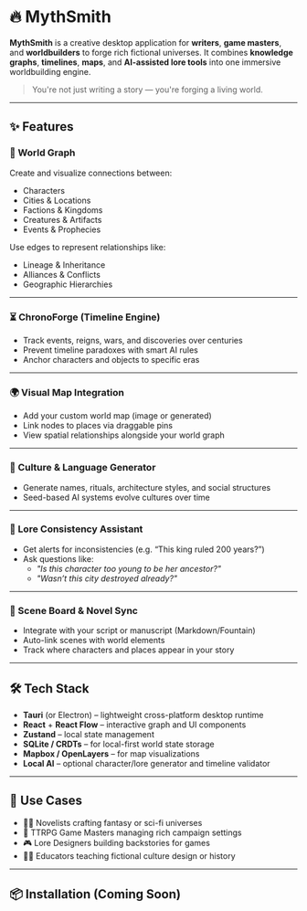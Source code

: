 # 🔥 MythSmith

**MythSmith** is a creative desktop application for **writers**, **game masters**, and **worldbuilders** to forge rich fictional universes. It combines **knowledge graphs**, **timelines**, **maps**, and **AI-assisted lore tools** into one immersive worldbuilding engine.

> You're not just writing a story — you're forging a living world.

---

## ✨ Features

### 🧠 World Graph
Create and visualize connections between:
- Characters
- Cities & Locations
- Factions & Kingdoms
- Creatures & Artifacts
- Events & Prophecies

Use edges to represent relationships like:
- Lineage & Inheritance  
- Alliances & Conflicts  
- Geographic Hierarchies

---

### ⏳ ChronoForge (Timeline Engine)
- Track events, reigns, wars, and discoveries over centuries
- Prevent timeline paradoxes with smart AI rules
- Anchor characters and objects to specific eras

---

### 🌍 Visual Map Integration
- Add your custom world map (image or generated)
- Link nodes to places via draggable pins
- View spatial relationships alongside your world graph

---

### 🧬 Culture & Language Generator
- Generate names, rituals, architecture styles, and social structures
- Seed-based AI systems evolve cultures over time

---

### 🤖 Lore Consistency Assistant
- Get alerts for inconsistencies (e.g. “This king ruled 200 years?”)
- Ask questions like:
  - *"Is this character too young to be her ancestor?"*
  - *"Wasn’t this city destroyed already?"*

---

### 📝 Scene Board & Novel Sync
- Integrate with your script or manuscript (Markdown/Fountain)
- Auto-link scenes with world elements
- Track where characters and places appear in your story

---

## 🛠️ Tech Stack

- **Tauri** (or Electron) – lightweight cross-platform desktop runtime  
- **React** + **React Flow** – interactive graph and UI components  
- **Zustand** – local state management  
- **SQLite / CRDTs** – for local-first world state storage  
- **Mapbox / OpenLayers** – for map visualizations  
- **Local AI** – optional character/lore generator and timeline validator  

---

## 🎯 Use Cases

- 🧙‍♂️ Novelists crafting fantasy or sci-fi universes  
- 🎲 TTRPG Game Masters managing rich campaign settings  
- 🎮 Lore Designers building backstories for games  
- 🧑‍🏫 Educators teaching fictional culture design or history  

---

## 📦 Installation (Coming Soon)

